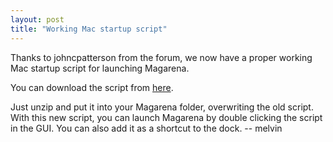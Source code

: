 ```yaml
---
layout: post
title: "Working Mac startup script"
---
```


Thanks to johncpatterson from the forum, we now have a proper working Mac
startup script for launching Magarena. 

You can download the script from
[here](http://magarena.googlecode.com/files/Magarena.command.1338.zip).

Just unzip and put it into your Magarena folder, overwriting the old script.
With this new script, you can launch Magarena by double clicking the script in
the GUI. You can also add it as a shortcut to the dock. -- melvin
